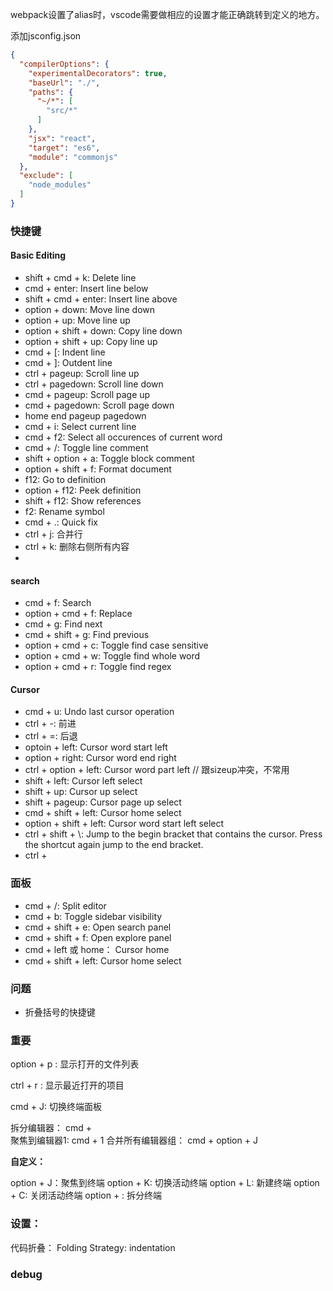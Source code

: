 webpack设置了alias时，vscode需要做相应的设置才能正确跳转到定义的地方。

添加jsconfig.json
```json
{
  "compilerOptions": {
    "experimentalDecorators": true,
    "baseUrl": "./",
    "paths": {
      "~/*": [
        "src/*"
      ]
    },
    "jsx": "react",
    "target": "es6",
    "module": "commonjs"
  },
  "exclude": [
    "node_modules"
  ]
}
```

### 快捷键

#### Basic Editing
* shift + cmd + k: Delete line
* cmd + enter: Insert line below
* shift + cmd + enter: Insert line above
* option + down: Move line down
* option + up: Move line up
* option + shift + down: Copy line down
* option + shift + up: Copy line up
* cmd + [: Indent line
* cmd + ]: Outdent line
* ctrl + pageup: Scroll line up
* ctrl + pagedown: Scroll line down
* cmd + pageup: Scroll page up
* cmd + pagedown: Scroll page down
* home end pageup pagedown
* cmd + i: Select current line
* cmd + f2: Select all occurences of current word
* cmd + /: Toggle line comment
* shift + option + a: Toggle block comment
* option + shift + f: Format document
* f12: Go to definition
* option + f12: Peek definition
* shift + f12: Show references
* f2: Rename symbol
* cmd + .: Quick fix
* ctrl + j: 合并行
* ctrl + k: 删除右侧所有内容
* 




#### search
* cmd + f: Search
* option + cmd + f: Replace
* cmd + g: Find next
* cmd + shift + g: Find previous
* option + cmd + c: Toggle find case sensitive
* option + cmd + w: Toggle find whole word
* option + cmd + r: Toggle find regex



#### Cursor
* cmd + u: Undo last cursor operation
* ctrl + -: 前进
* ctrl + =: 后退
* optoin + left: Cursor word start left
* option + right: Cursor word end right
* ctrl + option + left: Cursor word part left // 跟sizeup冲突，不常用
* shift + left: Cursor left select
* shift + up: Cursor up select
* shift + pageup: Cursor page up select
* cmd + shift + left: Cursor home select
* option + shift + left: Cursor word start left select
* ctrl + shift + \\: Jump to the begin bracket that contains the cursor. Press the shortcut again jump to the end bracket.
* ctrl + 



### 面板
* cmd + /: Split editor
* cmd + b: Toggle sidebar visibility
* cmd + shift + e: Open search panel
* cmd + shift + f: Open explore panel
* cmd + left 或 home： Cursor home
* cmd + shift + left: Cursor home select


### 问题
* 折叠括号的快捷键


### 重要

option + p : 显示打开的文件列表

ctrl + r : 显示最近打开的项目

cmd + J: 切换终端面板

拆分编辑器： cmd + \
聚焦到编辑器1: cmd + 1
合并所有编辑器组： cmd + option + J

**自定义：** 

option + J：聚焦到终端
option + K: 切换活动终端
option + L: 新建终端
option + C: 关闭活动终端
option + \: 拆分终端


### 设置：

代码折叠：
Folding Strategy: indentation



### debug

